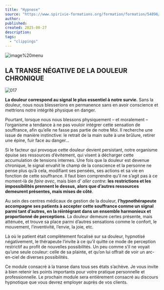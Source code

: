 ```yaml
---
title: "Hypnose"
source: "https://www.spirivie-formations.org/formation/formation/54896/?idmodule=553070&idpage=3026502&suite"
author:
published:
created: 2025-08-27
description:
tags:
  - "clippings"
---
```

![image%20menu](https://da32ev14kd4yl.cloudfront.net/versioned/spirivie-formations/image%20menu.png "image%20menu")

## LA TRANSE NÉGATIVE DE LA DOULEUR CHRONIQUE

![017](https://da32ev14kd4yl.cloudfront.net/versioned/spirivie-formations/Hypnose/Module%205/017.png "017")

**La douleur correspond au signal le plus essentiel à notre survie.** Sans la douleur, nous nous blesserions en permanence sans en avoir conscience et mettrions notre intégrité physique en danger.

Pourtant, lorsque nous nous blessons physiquement – et moralement – l’organisme a tendance à ne pas vouloir intégrer cette sensation de souffrance, afin qu’elle ne fasse pas partie de notre Moi. Il recherche une issue de manière instinctive: le retrait de la main suite à une brûlure, retirer une épine, fuir face au danger…

Si le facteur qui provoque cette douleur devient persistant, notre organisme épuise ses ressources d’évitement, qui visent à décharger cette accumulation de tensions internes. Une fois que la douleur est devenue chronique, le signal envahit le champ de la conscience et la personne ne pense plus qu’à cela, modifiant ses pensées, ses actions et sa vie en fonction de cette souffrance. Il faut bien comprendre qu’il ne s’agit pas à ce moment-là de *faire avec*, mais bien d’ *aller contre*: **les restrictions et les impossibilités prennent le dessus, alors que d’autres ressources demeurent présentes, mais mises de côté**.

Au sein des centres médicaux de gestion de la douleur, **l’hypnothérapeute accompagne ses patients à accepter cette souffrance comme un signal parmi tant d’autres, en la réintégrant dans un ensemble harmonieux et proportionné de perceptions**. La douleur demeure certes présente, mais atténuée, et trouve sa place parmi d’autres sensations comme le confort, le mouvement, l’inventivité, l’envie, la joie, etc.

Là où le patient était complètement focalisé sur sa douleur, hypnotisé négativement, le thérapeute l’invite à ce qu’il quitte ce mode de perception restrictif au profit de nouvelles possibilités. Un peu comme s’il ne voyait qu’une seule couleur: celle de sa plainte, et qu’on lui offrait de voir un arc-en-ciel de diverses possibilités.

Ce module consacré à la transe dans tous ses états s’achève. Je vous invite à bien retenir les points importants pour votre pratique personnelle et professionnelle. Le prochain module sera entièrement consacré au discours hypnotique que vous devrez employer auprès de vos clients.